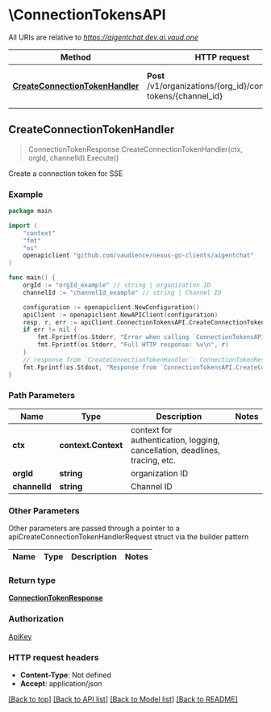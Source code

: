 # \ConnectionTokensAPI

All URIs are relative to *https://aigentchat.dev.ai.vaud.one*

Method | HTTP request | Description
------------- | ------------- | -------------
[**CreateConnectionTokenHandler**](ConnectionTokensAPI.md#CreateConnectionTokenHandler) | **Post** /v1/organizations/{org_id}/connection-tokens/{channel_id} | Create a connection token for SSE



## CreateConnectionTokenHandler

> ConnectionTokenResponse CreateConnectionTokenHandler(ctx, orgId, channelId).Execute()

Create a connection token for SSE



### Example

```go
package main

import (
	"context"
	"fmt"
	"os"
	openapiclient "github.com/vaudience/nexus-go-clients/aigentchat"
)

func main() {
	orgId := "orgId_example" // string | organization ID
	channelId := "channelId_example" // string | Channel ID

	configuration := openapiclient.NewConfiguration()
	apiClient := openapiclient.NewAPIClient(configuration)
	resp, r, err := apiClient.ConnectionTokensAPI.CreateConnectionTokenHandler(context.Background(), orgId, channelId).Execute()
	if err != nil {
		fmt.Fprintf(os.Stderr, "Error when calling `ConnectionTokensAPI.CreateConnectionTokenHandler``: %v\n", err)
		fmt.Fprintf(os.Stderr, "Full HTTP response: %v\n", r)
	}
	// response from `CreateConnectionTokenHandler`: ConnectionTokenResponse
	fmt.Fprintf(os.Stdout, "Response from `ConnectionTokensAPI.CreateConnectionTokenHandler`: %v\n", resp)
}
```

### Path Parameters


Name | Type | Description  | Notes
------------- | ------------- | ------------- | -------------
**ctx** | **context.Context** | context for authentication, logging, cancellation, deadlines, tracing, etc.
**orgId** | **string** | organization ID | 
**channelId** | **string** | Channel ID | 

### Other Parameters

Other parameters are passed through a pointer to a apiCreateConnectionTokenHandlerRequest struct via the builder pattern


Name | Type | Description  | Notes
------------- | ------------- | ------------- | -------------



### Return type

[**ConnectionTokenResponse**](ConnectionTokenResponse.md)

### Authorization

[ApiKey](../README.md#ApiKey)

### HTTP request headers

- **Content-Type**: Not defined
- **Accept**: application/json

[[Back to top]](#) [[Back to API list]](../README.md#documentation-for-api-endpoints)
[[Back to Model list]](../README.md#documentation-for-models)
[[Back to README]](../README.md)

